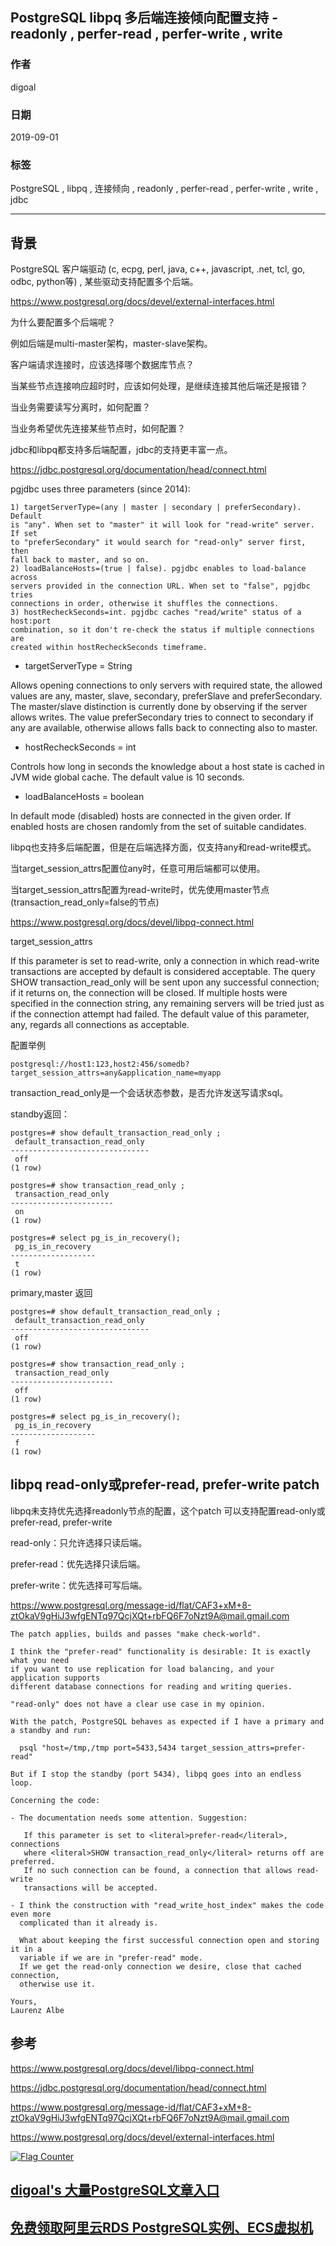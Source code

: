 ## PostgreSQL libpq 多后端连接倾向配置支持 - readonly , perfer-read , perfer-write , write  
                                                        
### 作者                                                        
digoal                                                        
                                                        
### 日期                                                        
2019-09-01                                                      
                                                        
### 标签                                                        
PostgreSQL , libpq , 连接倾向 , readonly , perfer-read , perfer-write , write , jdbc   
                                                        
----                                                        
                                                        
## 背景      
PostgreSQL 客户端驱动 (c, ecpg, perl, java, c++, javascript, .net, tcl, go, odbc, python等) , 某些驱动支持配置多个后端。  
  
https://www.postgresql.org/docs/devel/external-interfaces.html  
  
为什么要配置多个后端呢？  
  
例如后端是multi-master架构，master-slave架构。  
  
客户端请求连接时，应该选择哪个数据库节点？  
  
当某些节点连接响应超时时，应该如何处理，是继续连接其他后端还是报错？  
  
当业务需要读写分离时，如何配置？  
  
当业务希望优先连接某些节点时，如何配置？  
  
jdbc和libpq都支持多后端配置，jdbc的支持更丰富一点。  
  
https://jdbc.postgresql.org/documentation/head/connect.html  
  
pgjdbc uses three parameters (since 2014):  
  
```  
1) targetServerType=(any | master | secondary | preferSecondary). Default  
is "any". When set to "master" it will look for "read-write" server. If set  
to "preferSecondary" it would search for "read-only" server first, then  
fall back to master, and so on.  
2) loadBalanceHosts=(true | false). pgjdbc enables to load-balance across  
servers provided in the connection URL. When set to "false", pgjdbc tries  
connections in order, otherwise it shuffles the connections.  
3) hostRecheckSeconds=int. pgjdbc caches "read/write" status of a host:port  
combination, so it don't re-check the status if multiple connections are  
created within hostRecheckSeconds timeframe.  
```  
  
- targetServerType = String  
  
Allows opening connections to only servers with required state, the allowed values are any, master, slave, secondary, preferSlave and preferSecondary. The master/slave distinction is currently done by observing if the server allows writes. The value preferSecondary tries to connect to secondary if any are available, otherwise allows falls back to connecting also to master.  
  
- hostRecheckSeconds = int  
  
Controls how long in seconds the knowledge about a host state is cached in JVM wide global cache. The default value is 10 seconds.  
  
- loadBalanceHosts = boolean  
  
In default mode (disabled) hosts are connected in the given order. If enabled hosts are chosen randomly from the set of suitable candidates.  
  
libpq也支持多后端配置，但是在后端选择方面，仅支持any和read-write模式。  
  
当target_session_attrs配置位any时，任意可用后端都可以使用。  
  
当target_session_attrs配置为read-write时，优先使用master节点(transaction_read_only=false的节点)  
  
https://www.postgresql.org/docs/devel/libpq-connect.html  
  
target_session_attrs  
  
If this parameter is set to read-write, only a connection in which read-write transactions are accepted by default is considered acceptable. The query SHOW transaction_read_only will be sent upon any successful connection; if it returns on, the connection will be closed. If multiple hosts were specified in the connection string, any remaining servers will be tried just as if the connection attempt had failed. The default value of this parameter, any, regards all connections as acceptable.  
  
配置举例  
  
```  
postgresql://host1:123,host2:456/somedb?target_session_attrs=any&application_name=myapp  
```  
  
transaction_read_only是一个会话状态参数，是否允许发送写请求sql。  
  
  
standby返回：  
  
  
```  
postgres=# show default_transaction_read_only ;  
 default_transaction_read_only   
-------------------------------  
 off  
(1 row)  
  
postgres=# show transaction_read_only ;  
 transaction_read_only   
-----------------------  
 on  
(1 row)  
  
postgres=# select pg_is_in_recovery();  
 pg_is_in_recovery   
-------------------  
 t  
(1 row)  
```  
  
primary,master 返回  
  
```  
postgres=# show default_transaction_read_only ;  
 default_transaction_read_only   
-------------------------------  
 off  
(1 row)  
  
postgres=# show transaction_read_only ;  
 transaction_read_only   
-----------------------  
 off  
(1 row)  
  
postgres=# select pg_is_in_recovery();  
 pg_is_in_recovery   
-------------------  
 f  
(1 row)  
```  
  
## libpq  read-only或prefer-read, prefer-write patch  
  
libpq未支持优先选择readonly节点的配置，这个patch 可以支持配置read-only或prefer-read, prefer-write  
  
read-only：只允许选择只读后端。  
  
prefer-read：优先选择只读后端。  
  
prefer-write：优先选择可写后端。  
  
https://www.postgresql.org/message-id/flat/CAF3+xM+8-ztOkaV9gHiJ3wfgENTq97QcjXQt+rbFQ6F7oNzt9A@mail.gmail.com  
  
```  
The patch applies, builds and passes "make check-world".  
  
I think the "prefer-read" functionality is desirable: It is exactly what you need  
if you want to use replication for load balancing, and your application supports  
different database connections for reading and writing queries.  
  
"read-only" does not have a clear use case in my opinion.  
  
With the patch, PostgreSQL behaves as expected if I have a primary and a standby and run:  
  
  psql "host=/tmp,/tmp port=5433,5434 target_session_attrs=prefer-read"  
  
But if I stop the standby (port 5434), libpq goes into an endless loop.  
  
Concerning the code:  
  
- The documentation needs some attention. Suggestion:  
  
   If this parameter is set to <literal>prefer-read</literal>, connections  
   where <literal>SHOW transaction_read_only</literal> returns off are preferred.  
   If no such connection can be found, a connection that allows read-write  
   transactions will be accepted.  
  
- I think the construction with "read_write_host_index" makes the code even more  
  complicated than it already is.  
  
  What about keeping the first successful connection open and storing it in a  
  variable if we are in "prefer-read" mode.  
  If we get the read-only connection we desire, close that cached connection,  
  otherwise use it.  
  
Yours,  
Laurenz Albe  
```  
  
  
## 参考  
https://www.postgresql.org/docs/devel/libpq-connect.html  
  
https://jdbc.postgresql.org/documentation/head/connect.html  
  
https://www.postgresql.org/message-id/flat/CAF3+xM+8-ztOkaV9gHiJ3wfgENTq97QcjXQt+rbFQ6F7oNzt9A@mail.gmail.com  
  
https://www.postgresql.org/docs/devel/external-interfaces.html  
  
  
<a rel="nofollow" href="http://info.flagcounter.com/h9V1"  ><img src="http://s03.flagcounter.com/count/h9V1/bg_FFFFFF/txt_000000/border_CCCCCC/columns_2/maxflags_12/viewers_0/labels_0/pageviews_0/flags_0/"  alt="Flag Counter"  border="0"  ></a>  
  
  
## [digoal's 大量PostgreSQL文章入口](https://github.com/digoal/blog/blob/master/README.md "22709685feb7cab07d30f30387f0a9ae")
  
  
## [免费领取阿里云RDS PostgreSQL实例、ECS虚拟机](https://free.aliyun.com/ "57258f76c37864c6e6d23383d05714ea")
  
